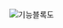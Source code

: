 ![기능블록도](https://user-images.githubusercontent.com/38070554/56327997-d6abbf00-61b7-11e9-8191-bccb86614047.png)



